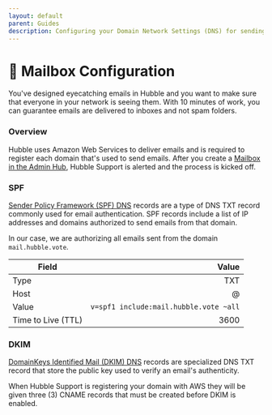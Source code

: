 ```yaml
---
layout: default
parent: Guides
description: Configuring your Domain Network Settings (DNS) for sending emails from Hubble
---
```


# 📮 Mailbox Configuration

You've designed eyecatching emails in Hubble and you want to make sure that everyone in your network is seeing them. With 10 minutes of work, you can guarantee emails are delivered to inboxes and not spam folders.

### Overview

Hubble uses Amazon Web Services to deliver emails and is required to register each domain that's used to send emails. After you create a [Mailbox in the Admin Hub](https://hubble.vote/mailboxes), Hubble Support is alerted and the process is kicked off.

### SPF

[Sender Policy Framework (SPF) DNS](https://www.cloudflare.com/learning/dns/dns-records/dns-spf-record/) records are a type of DNS TXT record commonly used for email authentication. SPF records include a list of IP addresses and domains authorized to send emails from that domain.

In our case, we are authorizing all emails sent from the domain `mail.hubble.vote`.

| Field              |                                  Value |
| ------------------ | -------------------------------------: |
| Type               |                                    TXT |
| Host               |                                      @ |
| Value              | `v=spf1 include:mail.hubble.vote ~all` |
| Time to Live (TTL) |                                   3600 |

### DKIM

[DomainKeys Identified Mail (DKIM) DNS](https://www.cloudflare.com/learning/dns/dns-records/dns-dkim-record/) records are specialized DNS TXT record that store the public key used to verify an email's authenticity.

When Hubble Support is registering your domain with AWS they will be given three (3) CNAME records that must be created before DKIM is enabled.
